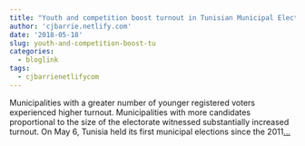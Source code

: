 ```yaml
---
title: "Youth and competition boost turnout in Tunisian Municipal Elections"
author: 'cjbarrie.netlify.com'
date: '2018-05-18'
slug: youth-and-competition-boost-tu
categories:
  - bloglink
tags:
  - cjbarrienetlifycom
---
```


Municipalities with a greater number of younger registered voters experienced higher turnout. Municipalities with more candidates proportional to the size of the electorate witnessed substantially increased turnout. On May 6, Tunisia held its first municipal elections since the 2011[... <i class="fas fa-external-link-alt"></i>](https://cjbarrie.netlify.com/post/bpost18062018/)

